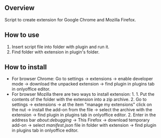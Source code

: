 ## Overview 

Script to create extension for Google Chrome and Mozilla Firefox.

## How to use

1. Insert script file into folder with plugin and run it.
2. Find folder with extension in plugin's folder.

## How to install
* For browser Chrome: Go to settings -> extensions -> enable developer mode -> download the unpacked extension -> find plugin in plugins tab in onlyoffice editor.
* For browser Mozilla there are two ways to install extension: 
	1.
		1. Put the contents of the folder with the extension into a zip archive.
		2. Go to settings -> extensions -> at the item "manage my extensions" click on the nut -> install the add-on from the file -> select the archive with the extension -> find plugin in plugins tab in onlyoffice editor.
	2. Enter in the address bar *about:debugging* -> This Firefox -> download temporary add-on -> select *manifest.json* file in folder with extension -> find plugin in plugins tab in onlyoffice editor.